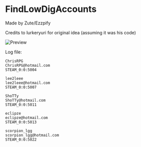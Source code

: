 # FindLowDigAccounts
Made by Zute/Ezzpify

Credits to lurkeryuri for original idea (assuming it was his code)

![Preview](http://i.imgur.com/dcR25er.gif)

Log file:
```
ChrisRPG
ChrisRPG@hotmail.com
STEAM_0:0:5004

lee2leee
lee2leee@hotmail.com
STEAM_0:0:5007

ShoTTy
ShoTTy@hotmail.com
STEAM_0:0:5011

eclipze
eclipze@hotmail.com
STEAM_0:0:5013

scorpion_lgg
scorpion_lgg@hotmail.com
STEAM_0:0:5022
```
